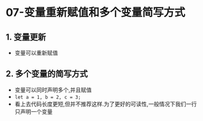 # 07-变量重新赋值和多个变量简写方式

## 1. 变量更新

- 变量可以重新赋值

## 2. 多个变量的简写方式

- 变量可以同时声明多个,并且赋值
- `let a = 1, b = 2, c = 3;`
- 看上去代码长度更短,但并不推荐这样.为了更好的可读性,一般情况下我们一行只声明一个变量